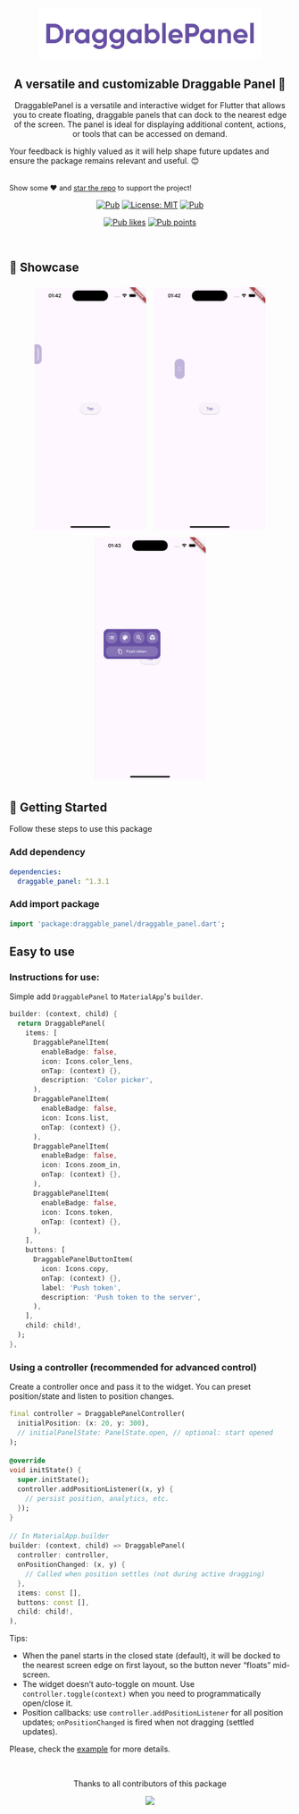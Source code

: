 <div align="center">
<p align="center">
    <a href="https://github.com/yelmuratoff/draggable_panel" align="center">
        <img src="https://github.com/yelmuratoff/draggable_panel/blob/main/assets/draggable_panel.png?raw=true" width="400px">
    </a>
</p>
</div>

<h2 align="center"> A versatile and customizable Draggable Panel 🚀 </h2>

<p align="center">
DraggablePanel is a versatile and interactive widget for Flutter that allows you to create floating, draggable panels that can dock to the nearest edge of the screen. The panel is ideal for displaying additional content, actions, or tools that can be accessed on demand.

Your feedback is highly valued as it will help shape future updates and ensure the package remains relevant and useful. 😊

   <br>
   <span style="font-size: 0.9em"> Show some ❤️ and <a href="https://github.com/yelmuratoff/draggable_panel.git">star the repo</a> to support the project! </span>
</p>

<p align="center">
  <a href="https://pub.dev/packages/draggable_panel"><img src="https://img.shields.io/pub/v/draggable_panel.svg" alt="Pub"></a>
  <a href="https://opensource.org/licenses/MIT"><img src="https://img.shields.io/badge/license-MIT-blue.svg" alt="License: MIT"></a>
  <a href="https://github.com/yelmuratoff/draggable_panel"><img src="https://img.shields.io/github/stars/yelmuratoff/draggable_panel?style=social" alt="Pub"></a>
</p>
<p align="center">
  <a href="https://pub.dev/packages/draggable_panel/score"><img src="https://img.shields.io/pub/likes/draggable_panel?logo=flutter" alt="Pub likes"></a>
  <a href="https://pub.dev/packages/draggable_panel/score"><img src="https://img.shields.io/pub/points/draggable_panel?logo=flutter" alt="Pub points"></a>
</p>

<br>

## 📜 Showcase

<div align="center">
  <img src="https://github.com/yelmuratoff/draggable_panel/blob/main/assets/idle.png?raw=true" width="200" style="margin: 5px;" />
  <img src="https://github.com/yelmuratoff/draggable_panel/blob/main/assets/drag.png?raw=true" width="200" style="margin: 5px;" />
  <img src="https://github.com/yelmuratoff/draggable_panel/blob/main/assets/opened.png?raw=true" width="200" style="margin: 5px;" />
</div>

## 📌 Getting Started
Follow these steps to use this package

### Add dependency

```yaml
dependencies:
  draggable_panel: ^1.3.1
```

### Add import package

```dart
import 'package:draggable_panel/draggable_panel.dart';
```

## Easy to use

### Instructions for use:

Simple add `DraggablePanel` to `MaterialApp`'s `builder`.

```dart
builder: (context, child) {
  return DraggablePanel(
    items: [
      DraggablePanelItem(
        enableBadge: false,
        icon: Icons.color_lens,
        onTap: (context) {},
        description: 'Color picker',
      ),
      DraggablePanelItem(
        enableBadge: false,
        icon: Icons.list,
        onTap: (context) {},
      ),
      DraggablePanelItem(
        enableBadge: false,
        icon: Icons.zoom_in,
        onTap: (context) {},
      ),
      DraggablePanelItem(
        enableBadge: false,
        icon: Icons.token,
        onTap: (context) {},
      ),
    ],
    buttons: [
      DraggablePanelButtonItem(
        icon: Icons.copy,
        onTap: (context) {},
        label: 'Push token',
        description: 'Push token to the server',
      ),
    ],
    child: child!,
  );
},
```

### Using a controller (recommended for advanced control)

Create a controller once and pass it to the widget. You can preset position/state and listen to position changes.

```dart
final controller = DraggablePanelController(
  initialPosition: (x: 20, y: 300),
  // initialPanelState: PanelState.open, // optional: start opened
);

@override
void initState() {
  super.initState();
  controller.addPositionListener((x, y) {
    // persist position, analytics, etc.
  });
}

// In MaterialApp.builder
builder: (context, child) => DraggablePanel(
  controller: controller,
  onPositionChanged: (x, y) {
    // Called when position settles (not during active dragging)
  },
  items: const [],
  buttons: const [],
  child: child!,
),
```

Tips:
- When the panel starts in the closed state (default), it will be docked to the nearest screen edge on first layout, so the button never “floats” mid-screen.
- The widget doesn’t auto-toggle on mount. Use `controller.toggle(context)` when you need to programmatically open/close it.
- Position callbacks: use `controller.addPositionListener` for all position updates; `onPositionChanged` is fired when not dragging (settled updates).

Please, check the [example](https://github.com/yelmuratoff/draggable_panel/tree/main/example) for more details.

<br>
<div align="center" >
  <p>Thanks to all contributors of this package</p>
  <a href="https://github.com/yelmuratoff/draggable_panel/graphs/contributors">
    <img src="https://contrib.rocks/image?repo=yelmuratoff/draggable_panel" />
  </a>
</div>
<br>